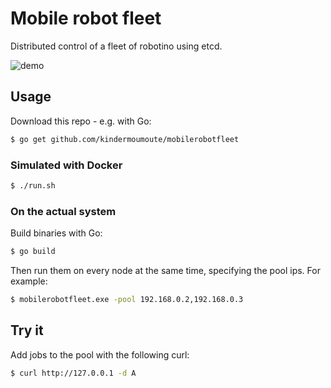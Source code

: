# Mobile robot fleet

Distributed control of a fleet of robotino using etcd.

![demo](https://user-images.githubusercontent.com/10092554/34301113-68036970-e72b-11e7-81e4-64c656bc24be.gif)


## Usage

Download this repo - e.g. with Go:
```bash
$ go get github.com/kindermoumoute/mobilerobotfleet
```

### Simulated with Docker

```bash
$ ./run.sh
```

### On the actual system

Build binaries with Go:
```bash
$ go build
```

Then run them on every node at the same time, specifying the pool ips. For example:
```bash
$ mobilerobotfleet.exe -pool 192.168.0.2,192.168.0.3
```

## Try it

Add jobs to the pool with the following curl:
```bash
$ curl http://127.0.0.1 -d A
```
